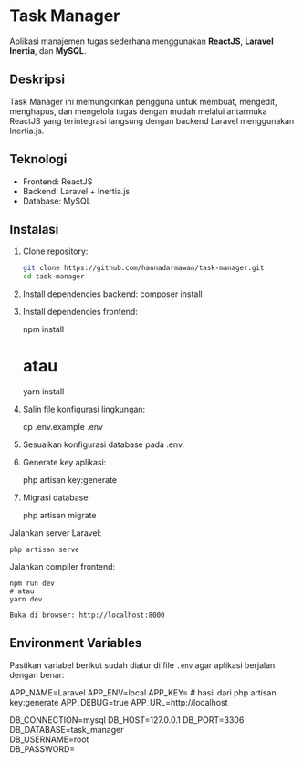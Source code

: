 # Task Manager

Aplikasi manajemen tugas sederhana menggunakan **ReactJS**, **Laravel Inertia**, dan **MySQL**.

## Deskripsi

Task Manager ini memungkinkan pengguna untuk membuat, mengedit, menghapus, dan mengelola tugas dengan mudah melalui antarmuka ReactJS yang terintegrasi langsung dengan backend Laravel menggunakan Inertia.js.

## Teknologi

- Frontend: ReactJS
- Backend: Laravel + Inertia.js
- Database: MySQL

## Instalasi

1. Clone repository:
   ```bash
   git clone https://github.com/hannadarmawan/task-manager.git
   cd task-manager

2. Install dependencies backend:
    composer install

3. Install dependencies frontend:

    npm install
    # atau
    yarn install

4. Salin file konfigurasi lingkungan:

    cp .env.example .env
   
5. Sesuaikan konfigurasi database pada .env.
6. Generate key aplikasi:

    php artisan key:generate

8. Migrasi database:

   php artisan migrate

Jalankan server Laravel:

    php artisan serve

Jalankan compiler frontend:

    npm run dev
    # atau
    yarn dev
    
    Buka di browser: http://localhost:8000

## Environment Variables

Pastikan variabel berikut sudah diatur di file `.env` agar aplikasi berjalan dengan benar:

APP_NAME=Laravel
APP_ENV=local
APP_KEY= # hasil dari php artisan key:generate
APP_DEBUG=true
APP_URL=http://localhost

DB_CONNECTION=mysql
DB_HOST=127.0.0.1
DB_PORT=3306
DB_DATABASE=task_manager   
DB_USERNAME=root    
DB_PASSWORD=    


